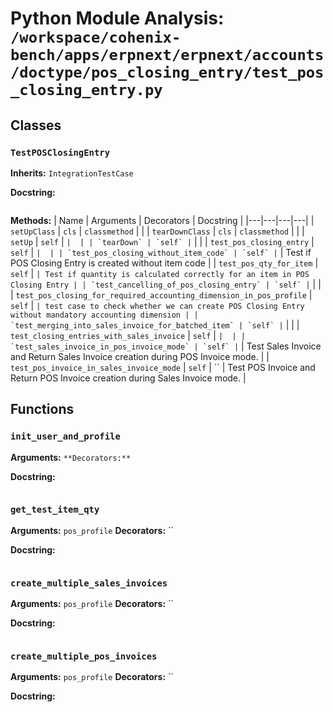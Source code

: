 # Python Module Analysis: `/workspace/cohenix-bench/apps/erpnext/erpnext/accounts/doctype/pos_closing_entry/test_pos_closing_entry.py`

## Classes

### `TestPOSClosingEntry`
**Inherits:** `IntegrationTestCase`


**Docstring:**
```

```

**Methods:**
| Name | Arguments | Decorators | Docstring |
|---|---|---|---|
| `setUpClass` | `cls` | `classmethod` |  |
| `tearDownClass` | `cls` | `classmethod` |  |
| `setUp` | `self` | `` |  |
| `tearDown` | `self` | `` |  |
| `test_pos_closing_entry` | `self` | `` |  |
| `test_pos_closing_without_item_code` | `self` | `` | Test if POS Closing Entry is created without item code |
| `test_pos_qty_for_item` | `self` | `` | Test if quantity is calculated correctly for an item in POS Closing Entry |
| `test_cancelling_of_pos_closing_entry` | `self` | `` |  |
| `test_pos_closing_for_required_accounting_dimension_in_pos_profile` | `self` | `` | test case to check whether we can create POS Closing Entry without mandatory accounting dimension |
| `test_merging_into_sales_invoice_for_batched_item` | `self` | `` |  |
| `test_closing_entries_with_sales_invoice` | `self` | `` |  |
| `test_sales_invoice_in_pos_invoice_mode` | `self` | `` | Test Sales Invoice and Return Sales Invoice creation during POS Invoice mode. |
| `test_pos_invoice_in_sales_invoice_mode` | `self` | `` | Test POS Invoice and Return POS Invoice creation during Sales Invoice mode. |





## Functions

### `init_user_and_profile`
**Arguments:** ``
**Decorators:** ``

**Docstring:**
```

```
### `get_test_item_qty`
**Arguments:** `pos_profile`
**Decorators:** ``

**Docstring:**
```

```
### `create_multiple_sales_invoices`
**Arguments:** `pos_profile`
**Decorators:** ``

**Docstring:**
```

```
### `create_multiple_pos_invoices`
**Arguments:** `pos_profile`
**Decorators:** ``

**Docstring:**
```

```

